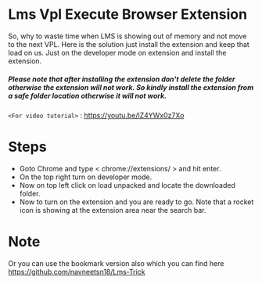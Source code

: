 # Lms Vpl Execute Browser Extension

So, why to waste time when LMS is showing out of memory and not move to the next VPL.
Here is the solution just install the extension and keep that load on us.
Just on the developer mode on extension and install the extension.

##### Please note that after installing the  extension don't delete the folder otherwise the extension will not work. So kindly install the extension from a safe folder location otherwise it will not work.


`<For video tutorial>` : <https://youtu.be/lZ4YWx0z7Xo>

# Steps

* Goto Chrome and type < chrome://extensions/ > and hit enter.
* On the top right turn on developer mode.
* Now on top left click on load unpacked and locate the downloaded folder.
* Now to turn on the extension and you are ready to go. Note that a rocket icon is showing at the extension area near the search bar.

# Note

Or you can use the bookmark version also which you can find here <https://github.com/navneetsn18/Lms-Trick>
